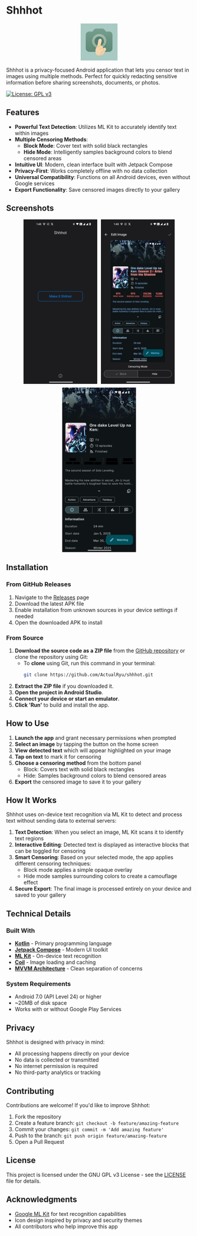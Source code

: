 # Shhhot

<div align="center">
  <img src="app/src/main/res/mipmap-xxxhdpi/app_icon.png" width="100" alt="App Icon">
</div>

Shhhot is a privacy-focused Android application that lets you censor text in images using multiple methods. Perfect for quickly redacting sensitive information before sharing screenshots, documents, or photos.

[![License: GPL v3](https://img.shields.io/badge/License-GPLv3-blue.svg)](https://www.gnu.org/licenses/gpl-3.0)

## Features

- **Powerful Text Detection**: Utilizes ML Kit to accurately identify text within images
- **Multiple Censoring Methods**: 
  - **Block Mode**: Cover text with solid black rectangles
  - **Hide Mode**: Intelligently samples background colors to blend censored areas
- **Intuitive UI**: Modern, clean interface built with Jetpack Compose
- **Privacy-First**: Works completely offline with no data collection
- **Universal Compatibility**: Functions on all Android devices, even without Google services
- **Export Functionality**: Save censored images directly to your gallery

## Screenshots

<div align="center">
  <div style="display:flex; gap: 10px; flex-wrap: wrap; justify-content: center;">
    <img src="screenshots/home.png" width="200" alt="Home Screen">
    <img src="screenshots/editor.png" width="200" alt="Editor Screen">
    <img src="screenshots/result.jpg" width="200" alt="Censored Image">
  </div>
</div>

## Installation

### From GitHub Releases
1. Navigate to the [Releases](https://github.com/ActualRyu/shhhot/releases) page
2. Download the latest APK file
3. Enable installation from unknown sources in your device settings if needed
4. Open the downloaded APK to install

### From Source
1. **Download the source code as a ZIP file** from the [GitHub repository](https://github.com/ActualRyu/shhhot/archive/refs/heads/main.zip) or clone the repository using Git:
   - To **clone** using Git, run this command in your terminal:
     ```bash
     git clone https://github.com/ActualRyu/shhhot.git
     ```
2. **Extract the ZIP file** if you downloaded it.
3. **Open the project in Android Studio**.
4. **Connect your device or start an emulator**.
5. **Click 'Run'** to build and install the app.

## How to Use

1. **Launch the app** and grant necessary permissions when prompted
2. **Select an image** by tapping the button on the home screen
3. **View detected text** which will appear highlighted on your image
4. **Tap on text** to mark it for censoring
5. **Choose a censoring method** from the bottom panel
    - Block: Covers text with solid black rectangles
    - Hide: Samples background colors to blend censored areas
6. **Export** the censored image to save it to your gallery

## How It Works

Shhhot uses on-device text recognition via ML Kit to detect and process text without sending data to external servers:

1. **Text Detection**: When you select an image, ML Kit scans it to identify text regions
2. **Interactive Editing**: Detected text is displayed as interactive blocks that can be toggled for censoring
3. **Smart Censoring**: Based on your selected mode, the app applies different censoring techniques:
   - Block mode applies a simple opaque overlay
   - Hide mode samples surrounding colors to create a camouflage effect
4. **Secure Export**: The final image is processed entirely on your device and saved to your gallery

## Technical Details

### Built With

- **[Kotlin](https://kotlinlang.org/)** - Primary programming language
- **[Jetpack Compose](https://developer.android.com/jetpack/compose)** - Modern UI toolkit
- **[ML Kit](https://developers.google.com/ml-kit)** - On-device text recognition
- **[Coil](https://coil-kt.github.io/coil/)** - Image loading and caching
- **[MVVM Architecture](https://developer.android.com/topic/architecture)** - Clean separation of concerns

### System Requirements

- Android 7.0 (API Level 24) or higher
- ~20MB of disk space
- Works with or without Google Play Services

## Privacy

Shhhot is designed with privacy in mind:

- All processing happens directly on your device
- No data is collected or transmitted
- No internet permission is required
- No third-party analytics or tracking

## Contributing

Contributions are welcome! If you'd like to improve Shhhot:

1. Fork the repository
2. Create a feature branch: `git checkout -b feature/amazing-feature`
3. Commit your changes: `git commit -m 'Add amazing feature'`
4. Push to the branch: `git push origin feature/amazing-feature`
5. Open a Pull Request

## License

This project is licensed under the GNU GPL v3 License - see the [LICENSE](LICENSE) file for details.

## Acknowledgments

- [Google ML Kit](https://developers.google.com/ml-kit) for text recognition capabilities
- Icon design inspired by privacy and security themes
- All contributors who help improve this app
